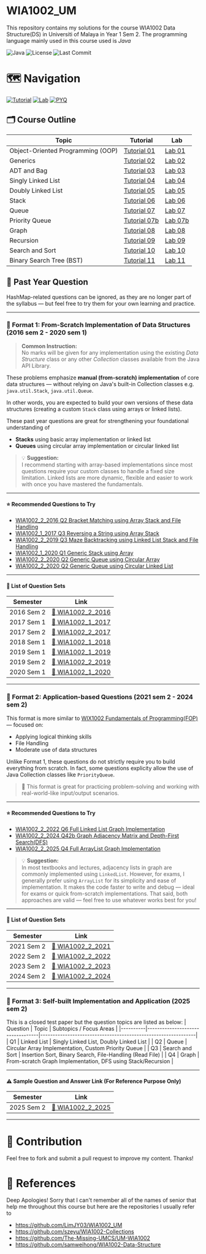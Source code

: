 # WIA1002_UM
This repository contains my solutions for the course WIA1002 Data Structure(DS) in Universiti of Malaya in Year 1 Sem 2. The programming language mainly used in this course used is *Java*

![Java](https://img.shields.io/badge/Java-17%2B-orange?logo=openjdk) 
![License](https://img.shields.io/badge/License-MIT-green)
![Last Commit](https://img.shields.io/github/last-commit/tianlongc/WIA1002_UM)

# 🗺️ Navigation
[![Tutorial](https://img.shields.io/badge/📖-Tutorials-blue)](https://github.com/tianlongc/WIA1002_UM?tab=readme-ov-file#%EF%B8%8F-course-outline)
[![Lab](https://img.shields.io/badge/💻-Lab-orange)](https://github.com/tianlongc/WIA1002_UM?tab=readme-ov-file#%EF%B8%8F-course-outline)
[![PYQ](https://img.shields.io/badge/📝-Past_Year_Question-yellow)](https://github.com/tianlongc/WIA1002_UM?tab=readme-ov-file#-past-year-question)

## 🗂️ Course Outline

| Topic                            | Tutorial                                                                                          | Lab                                                                                 |
|----------------------------------|---------------------------------------------------------------------------------------------------|--------------------------------------------------------------------------------------|
| Object-Oriented Programming (OOP) | [Tutorial 01](https://github.com/tianlongc/WIA1002_UM/blob/main/Tutorial/24068668_WIA1002_Tutorial01.pdf) | [Lab 01](https://github.com/tianlongc/WIA1002_UM/tree/main/Lab/Lab%2001)           |
| Generics                         | [Tutorial 02](https://github.com/tianlongc/WIA1002_UM/blob/main/Tutorial/24068668_WIA1002_Tutorial02.pdf) | [Lab 02](https://github.com/tianlongc/WIA1002_UM/tree/main/Lab/Lab%2002)            |
| ADT and Bag                      | [Tutorial 03](https://github.com/tianlongc/WIA1002_UM/blob/main/Tutorial/24068668_WIA1002_Tutorial03.pdf) | [Lab 03](https://github.com/tianlongc/WIA1002_UM/tree/main/Lab/Lab%2003)            |
| Singly Linked List               | [Tutorial 04](https://github.com/tianlongc/WIA1002_UM/blob/main/Tutorial/24068668_WIA1002_Tutorial04.pdf) | [Lab 04](https://github.com/tianlongc/WIA1002_UM/tree/main/Lab/Lab%2004)            |
| Doubly Linked List              | [Tutorial 05](https://github.com/tianlongc/WIA1002_UM/blob/main/Tutorial/24068668_WIA1002_Tutorial05.pdf) | [Lab 05](https://github.com/tianlongc/WIA1002_UM/tree/main/Lab/Lab%2005)             |
| Stack                            | [Tutorial 06](https://github.com/tianlongc/WIA1002_UM/blob/main/Tutorial/24068668_WIA1002_Tutorial06.pdf) | [Lab 06](https://github.com/tianlongc/WIA1002_UM/tree/main/Lab/Lab%2006)            |
| Queue                            | [Tutorial 07](https://github.com/tianlongc/WIA1002_UM/blob/main/Tutorial/24068668_WIA1002_Tutorial07.pdf) | [Lab 07](https://github.com/tianlongc/WIA1002_UM/tree/main/Lab/Lab%2007/L7)         |
| Priority Queue                   | [Tutorial 07b](https://github.com/tianlongc/WIA1002_UM/blob/main/Tutorial/24068668_WIA1002_Tutorial07b.pdf) | [Lab 07b](https://github.com/tianlongc/WIA1002_UM/tree/main/Lab/Lab%2007/L7b)       |
| Graph                            | [Tutorial 08](https://github.com/tianlongc/WIA1002_UM/blob/main/Tutorial/24068668_WIA1002_Tutorial08.pdf) | [Lab 08](https://github.com/tianlongc/WIA1002_UM/tree/main/Lab/Lab%2008)            |
| Recursion                        | [Tutorial 09](https://github.com/tianlongc/WIA1002_UM/blob/main/Tutorial/24068668_WIA1002_Tutorial09.pdf) | [Lab 09](https://github.com/tianlongc/WIA1002_UM/tree/main/Lab/Lab%2009)            |
| Search and Sort                  | [Tutorial 10](https://github.com/tianlongc/WIA1002_UM/blob/main/Tutorial/24068668_WIA1002_Tutorial10.pdf) | [Lab 10](https://github.com/tianlongc/WIA1002_UM/tree/main/Lab/Lab%2010)            |
| Binary Search Tree (BST)         | [Tutorial 11](https://github.com/tianlongc/WIA1002_UM/blob/main/Tutorial/24068668_WIA1002_Tutorial11.pdf) | [Lab 11](https://github.com/tianlongc/WIA1002_UM/tree/main/Lab/Lab%2011)            |

## 📝 Past Year Question
HashMap-related questions can be ignored, as they are no longer part of the syllabus — but feel free to try them for your own learning and practice.

---

### 📄 Format 1: From-Scratch Implementation of Data Structures (2016 sem 2 - 2020 sem 1)
> **Common Instruction:**<br>
> No marks will be given for any implementation using the existing _Data Structure_ class or any other _Collection_ classes available from the Java API Library.

These problems emphasize **manual (from-scratch) implementation** of core data structures — without relying on Java's built-in Collection classes e.g. `java.util.Stack`, `java.util.Queue`.

In other words, you are expected to build your own versions of these data structures (creating a custom `Stack` class using arrays or linked lists).

These past year questions are great for strengthening your foundational understanding of
- **Stacks** using basic array implementation or linked list 
- **Queues** using circular array implementation or circular linked list

> 💡 **Suggestion:**<br>
> I recommend starting with array-based implementations since most questions require your custom classes to handle a fixed size limitation. Linked lists are more dynamic, flexible and easier to work with once you have mastered the fundamentals.

---

#### ⭐ Recommended Questions to Try
- [WIA1002_2_2016 Q2 Bracket Matching using Array Stack and File Handling](https://github.com/tianlongc/WIA1002_UM/tree/main/PYQ/WIA1002_2_2016/Q2array)
- [WIA1002_1_2017 Q3 Reversing a String using Array Stack](https://github.com/tianlongc/WIA1002_UM/tree/main/PYQ/WIA1002_1_2017/Q3)
- [WIA1002_2_2019 Q3 Maze Backtracking using Linked List Stack and File Handling](https://github.com/tianlongc/WIA1002_UM/tree/main/PYQ/WIA1002_2_2019/Q3)
- [WIA1002_1_2020 Q1 Generic Stack using Array](https://github.com/tianlongc/WIA1002_UM/blob/main/PYQ/WIA1002_1_2020/Q1/GenericStack.java)
- [WIA1002_2_2020 Q2 Generic Queue using Circular Array](https://github.com/tianlongc/WIA1002_UM/blob/main/PYQ/WIA1002_1_2020/Q2/GenericQueue.java)
- [WIA1002_2_2020 Q2 Generic Queue using Circular Linked List](https://github.com/tianlongc/WIA1002_UM/blob/main/PYQ/WIA1002_1_2020/Q2CLL/GenericQueue.java)

---

#### 📁 List of Question Sets

| Semester     | Link                                                                 |
|--------------|----------------------------------------------------------------------|
| 2016 Sem 2   | [📂 WIA1002_2_2016](https://github.com/tianlongc/WIA1002_UM/tree/main/PYQ/WIA1002_2_2016) |
| 2017 Sem 1   | [📂 WIA1002_1_2017](https://github.com/tianlongc/WIA1002_UM/tree/main/PYQ/WIA1002_1_2017) |
| 2017 Sem 2   | [📂 WIA1002_2_2017](https://github.com/tianlongc/WIA1002_UM/tree/main/PYQ/WIA1002_2_2017) |
| 2018 Sem 1   | [📂 WIA1002_1_2018](https://github.com/tianlongc/WIA1002_UM/tree/main/PYQ/WIA1002_1_2018) |
| 2019 Sem 1   | [📂 WIA1002_1_2019](https://github.com/tianlongc/WIA1002_UM/tree/main/PYQ/WIA1002_1_2019) |
| 2019 Sem 2   | [📂 WIA1002_2_2019](https://github.com/tianlongc/WIA1002_UM/tree/main/PYQ/WIA1002_2_2019) |
| 2020 Sem 1   | [📂 WIA1002_1_2020](https://github.com/tianlongc/WIA1002_UM/tree/main/PYQ/WIA1002_1_2020) |

---

### 📄 Format 2: Application-based Questions (2021 sem 2 - 2024 sem 2)
This format is more similar to [WIX1002 Fundamentals of Programming(FOP)](https://github.com/tianlongc/WIX1002_UM/tree/main) — focused on:
- Applying logical thinking skills
- File Handling
- Moderate use of data structures

Unlike Format 1, these questions do not strictly require you to build everything from scratch.
In fact, some questions explicity allow the use of Java Collection classes like `PriorityQueue`.
> 🧠 This format is great for practicing problem-solving and working with real-world-like input/output scenarios.

---

#### ⭐ Recommended Questions to Try
- [WIA1002_2_2022 Q6 Full Linked List Graph Implementation](https://github.com/tianlongc/WIA1002_UM/tree/main/PYQ/WIA1002_2_2022/Q6)
- [WIA1002_2_2024 Q42b Graph Adjacency Matrix and Depth-First Search(DFS)](https://github.com/tianlongc/WIA1002_UM/tree/main/PYQ/WIA1002_2_2024/Q42b)
- [WIA1002_2_2025 Q4 Full ArrayList Graph Implementation](https://github.com/tianlongc/WIA1002_UM/tree/main/PYQ/WIA1002_2_2025/Q4)

> 💡 **Suggestion:**<br>
> In most textbooks and lectures, adjacency lists in graph are commonly implemented using `LinkedList`. However, for exams, I generally prefer using `ArrayList` for its simplicity and ease of implementation. It makes the code faster to write and debug — ideal for exams or quick from-scratch implementations. That said, both approaches are valid — feel free to use whatever works best for you!

---

#### 📁 List of Question Sets

| Semester     | Link                                                                 |
|--------------|----------------------------------------------------------------------|
| 2021 Sem 2   | [📂 WIA1002_2_2021](https://github.com/tianlongc/WIA1002_UM/tree/main/PYQ/WIA1002_2_2021) |
| 2022 Sem 2   | [📂 WIA1002_2_2022](https://github.com/tianlongc/WIA1002_UM/tree/main/PYQ/WIA1002_2_2022) |
| 2023 Sem 2   | [📂 WIA1002_2_2023](https://github.com/tianlongc/WIA1002_UM/tree/main/PYQ/WIA1002_2_2023) |
| 2024 Sem 2   | [📂 WIA1002_2_2024](https://github.com/tianlongc/WIA1002_UM/tree/main/PYQ/WIA1002_2_2024) |

---

### 📄 Format 3: Self-built Implementation and Application (2025 sem 2)
This is a closed test paper but the question topics are listed as below:
| Question | Topic                            | Subtopics / Focus Areas                                      |
|----------|----------------------------------|---------------------------------------------------------------|
| Q1       | Linked List                      | Singly Linked List, Doubly Linked List                        |
| Q2       | Queue                            | Circular Array Implementation, Custom Priority Queue          |
| Q3       | Search and Sort    | Insertion Sort, Binary Search, File-Handling (Read File)      |
| Q4       | Graph                     | From-scratch Graph Implementation, DFS using Stack/Recursion |

---
#### ⚠️ **Sample Question and Answer Link (For Reference Purpose Only)**   
| Semester     | Link                                                                 |
|--------------|----------------------------------------------------------------------|
| 2025 Sem 2   |[📂 WIA1002_2_2025](https://github.com/tianlongc/WIA1002_UM/tree/main/PYQ/WIA1002_2_2025) |

---

# 🤝 Contribution
Feel free to fork and submit a pull request to improve my content. Thanks!

# 🧷 References 
Deep Apologies! Sorry that I can't remember all of the names of senior that help me throughout this course but here are the repositories I usually refer to
- https://github.com/LimJY03/WIA1002_UM
- https://github.com/szeyu/WIA1002-Collections
- https://github.com/The-Missing-UMCS/UM-WIA1002
- https://github.com/samweihong/WIA1002-Data-Structure
